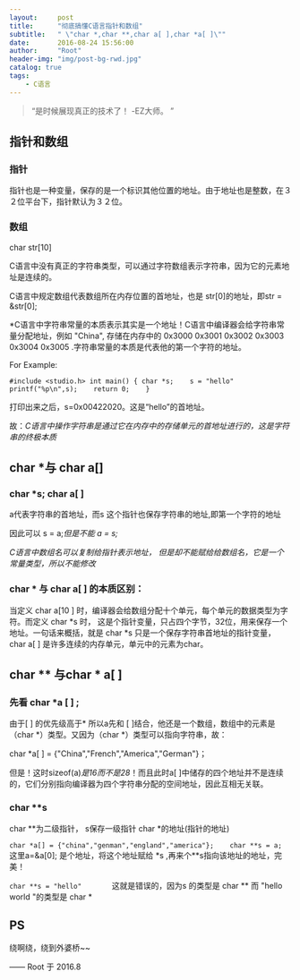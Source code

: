 ```yaml
---
layout:     post
title:      "彻底搞懂C语言指针和数组"
subtitle:   " \"char *,char **,char a[ ],char *a[ ]\""
date:       2016-08-24 15:56:00
author:     "Root"
header-img: "img/post-bg-rwd.jpg"
catalog: true
tags:
    - C语言
---
```


> “是时候展现真正的技术了！ -EZ大师。 ”


## 指针和数组

### 指针

指针也是一种变量，保存的是一个标识其他位置的地址。由于地址也是整数，在３２位平台下，指针默认为３２位。

### 数组

char  str[10]

C语言中没有真正的字符串类型，可以通过字符数组表示字符串，因为它的元素地址是连续的。

C语言中规定数组代表数组所在内存位置的首地址，也是 str[0]的地址，即str = &str[0];

*C语言中字符串常量的本质表示其实是一个地址！C语言中编译器会给字符串常量分配地址，例如 "China", 存储在内存中的 0x3000 0x3001 0x3002 0x3003 0x3004 0x3005 .字符串常量的本质是代表他的第一个字符的地址。

For Example:

`#include <studio.h>
int main()
{
	char *s;   
	s = "hello"   
	printf("%p\n",s);   
	return 0;   
}`

打印出来之后，s=0x00422020。这是“hello”的首地址。

故：*C语言中操作字符串是通过它在内存中的存储单元的首地址进行的，这是字符串的终极本质*

## char *与 char a[]

### char  *s;  char  a[ ] 

a代表字符串的首地址，而s 这个指针也保存字符串的地址,即第一个字符的地址

因此可以 s = a;*但是不能 a = s;*

*C语言中数组名可以复制给指针表示地址， 但是却不能赋给给数组名，它是一个常量类型，所以不能修改*

### char * 与 char a[ ] 的本质区别：

当定义 char a[10 ]  时，编译器会给数组分配十个单元，每个单元的数据类型为字符。而定义 char *s 时，  这是个指针变量，只占四个字节，32位，用来保存一个地址。一句话来概括，就是 char *s 只是一个保存字符串首地址的指针变量， char a[ ] 是许多连续的内存单元，单元中的元素为char。

## char **  与char  * a[ ]

### 先看 char  *a [ ] ;

由于[ ] 的优先级高于* 所以a先和 [ ]结合，他还是一个数组，数组中的元素是 （char *）类型。又因为（char *）类型可以指向字符串，故：

char *a[ ] = {"China","French","America","German"}；

但是！这时sizeof(a)*是16而不是28*！而且此时a[ ]中储存的四个地址并不是连续的，它们分别指向编译器为四个字符串分配的空间地址，因此互相无关联。

### char **s

char **为二级指针， s保存一级指针 char *的地址(指针的地址)

`char *a[] = {"china","genman","england","america"};   
 char **s = a;   
`
这里a=&a[0]; 是个地址，将这个地址赋给 *s ,再来个**s指向该地址的地址，完美！  

`char **s = "hello"      
`
这就是错误的，因为s 的类型是 char **  而 "hello world "的类型是 char *   

## PS

绕啊绕，绕到外婆桥~~


—— Root 于 2016.8


